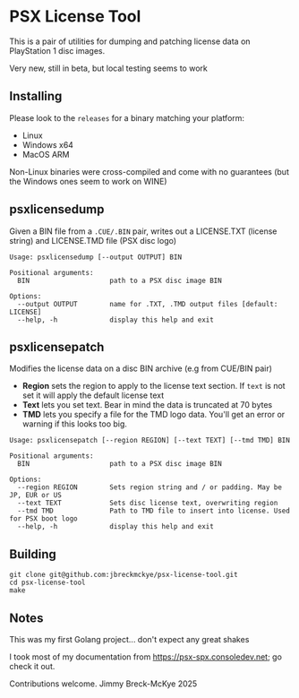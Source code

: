 # PSX License Tool

This is a pair of utilities for dumping and patching license data on PlayStation 1 disc images.

Very new, still in beta, but local testing seems to work

## Installing

Please look to the `releases` for a binary matching your platform:

- Linux
- Windows x64
- MacOS ARM

Non-Linux binaries were cross-compiled and come with no guarantees (but the Windows ones seem to work on WINE)

## psxlicensedump

Given a BIN file from a `.CUE/.BIN` pair, writes out a LICENSE.TXT (license string) and LICENSE.TMD
file (PSX disc logo)

```shell
Usage: psxlicensedump [--output OUTPUT] BIN

Positional arguments:
  BIN                    path to a PSX disc image BIN

Options:
  --output OUTPUT        name for .TXT, .TMD output files [default: LICENSE]
  --help, -h             display this help and exit
```

## psxlicensepatch

Modifies the license data on a disc BIN archive (e.g from CUE/BIN pair)

- **Region** sets the region to apply to the license text section. If `text` is not set it will apply the default license text
- **Text** lets you set text. Bear in mind the data is truncated at 70 bytes
- **TMD** lets you specify a file for the TMD logo data. You'll get an error or warning if this looks too big.

```shell
Usage: psxlicensepatch [--region REGION] [--text TEXT] [--tmd TMD] BIN

Positional arguments:
  BIN                    path to a PSX disc image BIN

Options:
  --region REGION        Sets region string and / or padding. May be JP, EUR or US
  --text TEXT            Sets disc license text, overwriting region
  --tmd TMD              Path to TMD file to insert into license. Used for PSX boot logo
  --help, -h             display this help and exit
```

## Building

```shell
git clone git@github.com:jbreckmckye/psx-license-tool.git
cd psx-license-tool
make
```

## Notes

This was my first Golang project... don't expect any great shakes

I took most of my documentation from https://psx-spx.consoledev.net; go check it out.

Contributions welcome. Jimmy Breck-McKye 2025
